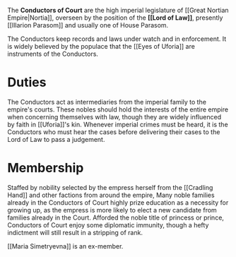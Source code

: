 The **Conductors of Court** are the high imperial legislature of [[Great Nortian Empire|Nortia]], overseen by the position of the **[[Lord of Law]]**, presently [[Illarion Parasom]] and usually one of House Parasom. 

The Conductors keep records and laws under watch and in enforcement. It is widely believed by the populace that the [[Eyes of Uforia]] are instruments of the Conductors.

# Duties
The Conductors act as intermediaries from the imperial family to the empire's courts. These nobles should hold the interests of the entire empire when concerning themselves with law, though they are widely influenced by faith in [[Uforia]]'s kin. Whenever imperial crimes must be heard, it is the Conductors who must hear the cases before delivering their cases to the Lord of Law to pass a judgement.

# Membership
Staffed by nobility selected by the empress herself from the [[Cradling Hand]] and other factions from around the empire, Many noble families already in the Conductors of Court highly prize education as a necessity for growing up, as the empress is more likely to elect a new candidate from families already in the Court. Afforded the noble title of princess or prince, Conductors of Court enjoy some diplomatic immunity, though a hefty indictment will still result in a stripping of rank.

[[Maria Simetryevna]] is an ex-member.